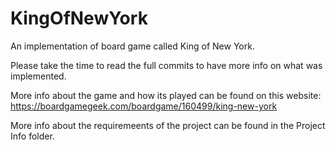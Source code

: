 # KingOfNewYork
An implementation of board game called King of New York.

Please take the time to read the full commits to have more info on what was implemented.

More info about the game and how its played can be found on this website: https://boardgamegeek.com/boardgame/160499/king-new-york 

More info about the requiremeents of the project can be found in the Project Info folder.
